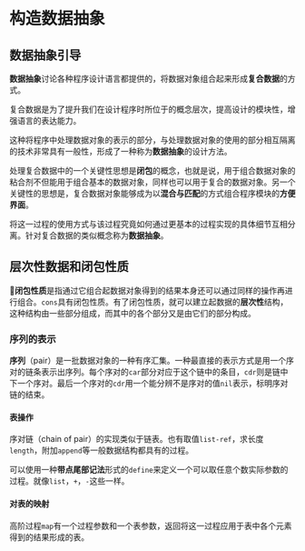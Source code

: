 # 构造数据抽象

## 数据抽象引导
**数据抽象**讨论各种程序设计语言都提供的，将数据对象组合起来形成**复合数据**的方式。

复合数据是为了提升我们在设计程序时所位于的概念层次，提高设计的模块性，增强语言的表达能力。

这种将程序中处理数据对象的表示的部分，与处理数据对象的使用的部分相互隔离的技术非常具有一般性，形成了一种称为**数据抽象**的设计方法。

处理复合数据中的一个关键性思想是**闭包**的概念，也就是说，用于组合数据对象的粘合剂不但能用于组合基本的数据对象，同样也可以用于复合的数据对象。另一个关键性的思想是，复合数据对象能够成为以**混合与匹配**的方式组合程序模块的**方便界面**。

将这一过程的使用方式与该过程究竟如何通过更基本的过程实现的具体细节互相分离。针对复合数据的类似概念称为**数据抽象**。

## 层次性数据和闭包性质
**闭包性质**是指通过它组合起数据对象得到的结果本身还可以通过同样的操作再进行组合。`cons`具有闭包性质。有了闭包性质，就可以建立起数据的**层次性**结构，这种结构由一些部分组成，而其中的各个部分又是由它们的部分构成。

### 序列的表示
**序列**（pair）是一批数据对象的一种有序汇集。一种最直接的表示方式是用一个序对的链条表示出序列。每个序对的`car`部分对应于这个链中的条目，`cdr`则是链中下一个序对。最后一个序对的`cdr`用一个能分辨不是序对的值`nil`表示，标明序对链的结束。

#### 表操作
序对链（chain of pair）的实现类似于链表。也有取值`list-ref`，求长度`length`，附加`append`等一般数据结构都具有的过程。

可以使用一种**带点尾部记法**形式的`define`来定义一个可以取任意个数实际参数的过程。就像`list`，`+`，`-`这些一样。
#### 对表的映射
高阶过程`map`有一个过程参数和一个表参数，返回将这一过程应用于表中各个元素得到的结果形成的表。
